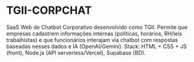 # TGII-CORPCHAT
SaaS Web de Chatbot Corporativo desenvolvido como TGII. Permite que empresas cadastrem informações internas (políticas, horários, RH/leis trabalhistas) e que funcionários interajam via chatbot com respostas baseadas nesses dados e IA (OpenAI/Gemini). Stack: HTML + CSS + JS (front), Node.js (API serverless/Vercel), Supabase (BD).
